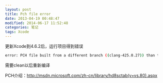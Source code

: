 ```yaml
---
layout: post
title: Pch file error
date: 2013-04-19 00:48:47
modified: 2014-06-17 11:52:48
categories: 笔记
tags: Xcode
---
```

更新Xcode到4.6.2后，运行项目得到错误

```sh
error: PCH file built from a different branch ((clang-425.0.27)) than the compiler ((clang-425.0.28))
```

需要clean以后重新编译

PCH介绍：http://msdn.microsoft.com/zh-cn/library/hd8sctab(v=vs.80).aspx
